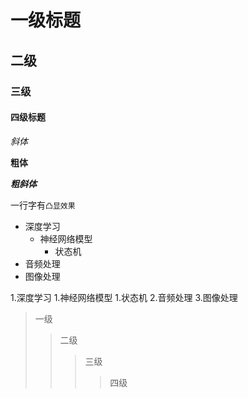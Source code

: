 # 一级标题

## 二级

### 三级

#### 四级标题


*斜体*

**粗体**

***粗斜体***

一行字有`凸显效果`

* 深度学习
  * 神经网络模型
    * 状态机
* 音频处理
* 图像处理

1.深度学习
  1.神经网络模型
    1.状态机
2.音频处理
3.图像处理

>一级
>>二级
>>>三级
>>>>四级